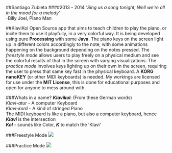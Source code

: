 ##Santiago Zubieta
####2013 - 2014
*'Sing us a song tonight, Well we're all in the mood for a melody'*  
-Billy Joel, Piano Man

##KlaviKol
Open Source app that aims to teach children to play the piano, or incite them to use it playfully, in a very colorful way. It is being developed using pure **Processing** with some **Java**. The piano keys on the screen light up in different colors accordingly to the note, with some animations happening on the background depending on the notes pressed. The *freestyle mode* allows users to play freely on a physical medium and see the colorful results of that in the screen with varying visualizations. The *practice mode* involves keys lighting up on their own in the screen, requiring the user to press that same key fast in the physical keyboard. A **KORG nanoKEY** (or other MIDI keyboards) is needed. My workings are licensed for use under the **MIT License**, this is done for educational purposes and open for anyone to mess around with.

###Whats in a name?
_**Klavikol**_: (From these German words)  
*Klavi-atur* - A computer Keyboard  
*Klavi-kord* - A kind of stringed Piano  
The MIDI keyboard is like a piano, but also a computer keyboard, hence _**Klavi**_ is the intersection  
_**Kol**_ - sounds like Color, _**K**_ to match the 'Klavi'

###Freestyle Mode
[![](https://raw2.github.com/Zubieta/KlaviKol/master/Screenshots/Screen_Freestyle.png)](https://www.youtube.com/watch?v=-3AHbctIuJs)

###Practice Mode
[![](https://raw2.github.com/Zubieta/KlaviKol/master/Screenshots/Screen_Practice.png)](https://www.youtube.com/watch?v=a9lvIrV3YzQ)